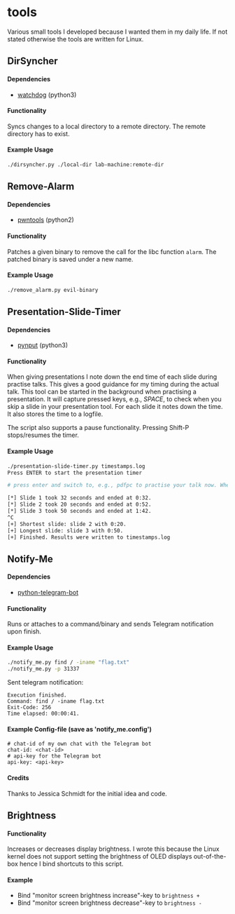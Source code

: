 # tools
Various small tools I developed because I wanted them in my daily life. If not stated otherwise the tools are written for Linux.

## DirSyncher
#### Dependencies
- [watchdog](https://pypi.org/project/pynput/) (python3)
#### Functionality  
Syncs changes to a local directory to a remote directory. The remote directory has to exist.
#### Example Usage
```bash
./dirsyncher.py ./local-dir lab-machine:remote-dir
```

## Remove-Alarm
#### Dependencies 
- [pwntools](https://github.com/Gallopsled/pwntools) (python2)
#### Functionality  
Patches a given binary to remove the call for the libc function `alarm`. The patched binary is saved under a new name.
#### Example Usage
```bash
./remove_alarm.py evil-binary
```


## Presentation-Slide-Timer
#### Dependencies 
- [pynput](https://pypi.org/project/pynput/) (python3)
#### Functionality  
When giving presentations I note down the end time of each slide during practise talks. This gives a good guidance for my timing during the actual talk.
This tool can be started in the background when practising a presentation. It will capture pressed keys, e.g., *SPACE*, to check when you skip a slide in your presentation tool. For each slide it notes down the time. It also stores the time to a logfile. 

The script also supports a pause functionality. Pressing Shift-P stops/resumes the timer.
#### Example Usage
```bash
./presentation-slide-timer.py timestamps.log
Press ENTER to start the presentation timer

# press enter and switch to, e.g., pdfpc to practise your talk now. When finished press CTRL-C

[*] Slide 1 took 32 seconds and ended at 0:32.
[*] Slide 2 took 20 seconds and ended at 0:52.
[*] Slide 3 took 50 seconds and ended at 1:42.
^C
[+] Shortest slide: slide 2 with 0:20.
[+] Longest slide: slide 3 with 0:50.
[+] Finished. Results were written to timestamps.log
```


## Notify-Me
#### Dependencies 
- [python-telegram-bot](https://github.com/python-telegram-bot/python-telegram-bot)
#### Functionality  
Runs or attaches to a command/binary and sends Telegram notification upon finish.

#### Example Usage
```bash
./notify_me.py find / -iname "flag.txt"
./notify_me.py -p 31337
```

Sent telegram notification:
```
Execution finished.
Command: find / -iname flag.txt
Exit-Code: 256
Time elapsed: 00:00:41.
```

#### Example Config-file (save as 'notify_me.config')
```
# chat-id of my own chat with the Telegram bot
chat-id: <chat-id>
# api-key for the Telegram bot 
api-key: <api-key>
```

#### Credits
Thanks to Jessica Schmidt for the initial idea and code.

## Brightness
#### Functionality
Increases or decreases display brightness. I wrote this because the Linux kernel does not support setting the brightness of OLED displays out-of-the-box hence I bind shortcuts to this script.

#### Example
- Bind "monitor screen brightness increase"-key to `brightness +`
- Bind "monitor screen brightness decrease"-key to `brightness -`

